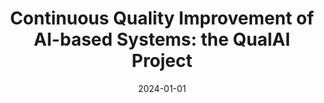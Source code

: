 ---
title: "Continuous Quality Improvement of AI-based Systems: the QualAI Project"
collection: publications
category: conferences
permalink: /publication/2024-01-01-Continuous-Quality-Improvement-of-AI-based-Systems-the-QualAI-Project
date: 2024-01-01
venue: 'In Proc. of the 18th ACM/IEEE International Symposium on Empirical Software Engineering and Measurement, ESEM 2024, Barcelona, Spain, October 24-25, 2024'
paperurl: 'https://doi.org/10.1145/3674805.3695393'
citation: ' Nicole Novielli,  Rocco Oliveto,  Fabio Palomba,  Fabio Calefato,  Giuseppe Colavito,  Vincenzo Martino,  Antonio Porta,  Giammaria Giordano,  Emanuela Guglielmi,  Filippo Lanubile,  Luigi Quaranta,  Gilberto Recupito,  Simone Scalabrino,  Angelica Spina,  Antonio Vitale, &quot;Continuous Quality Improvement of AI-based Systems: the QualAI Project.&quot; <i>In Proc. of the 18th ACM/IEEE International Symposium on Empirical Software Engineering and Measurement, ESEM 2024, Barcelona, Spain, October 24-25, 2024</i>, 2024.'
doi: https://doi.org/10.1145/3674805.3695393
---